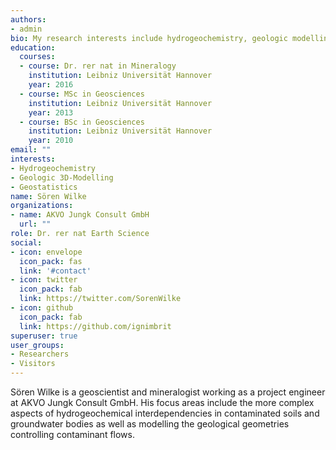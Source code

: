 ```yaml
---
authors:
- admin
bio: My research interests include hydrogeochemistry, geologic modelling and geostatistics.
education:
  courses:
  - course: Dr. rer nat in Mineralogy
    institution: Leibniz Universität Hannover
    year: 2016
  - course: MSc in Geosciences
    institution: Leibniz Universität Hannover
    year: 2013
  - course: BSc in Geosciences
    institution: Leibniz Universität Hannover
    year: 2010
email: ""
interests:
- Hydrogeochemistry
- Geologic 3D-Modelling
- Geostatistics
name: Sören Wilke
organizations:
- name: AKVO Jungk Consult GmbH
  url: ""
role: Dr. rer nat Earth Science
social:
- icon: envelope
  icon_pack: fas
  link: '#contact'
- icon: twitter
  icon_pack: fab
  link: https://twitter.com/SorenWilke
- icon: github
  icon_pack: fab
  link: https://github.com/ignimbrit
superuser: true
user_groups:
- Researchers
- Visitors
---
```


Sören Wilke is a geoscientist and mineralogist working as a project engineer at AKVO Jungk Consult GmbH. His focus areas include the more complex aspects of hydrogeochemical interdependencies in contaminated soils and groundwater bodies as well as modelling the geological geometries controlling contaminant flows.
